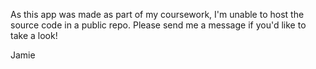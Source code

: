 As this app was made as part of my coursework, I'm unable to host the
source code in a public repo. Please send me a message if you'd like to take
a look! 

Jamie
